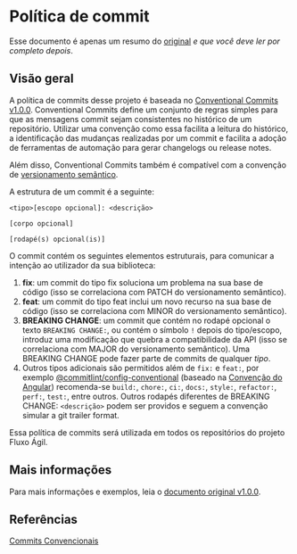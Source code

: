# Política de commit

Esse documento é apenas um resumo do [original](./conventional-commits-original.md)
_e que você deve ler por completo depois_.

## Visão geral

A política de commits desse projeto é baseada no 
[Conventional Commits v1.0.0](https://www.conventionalcommits.org/pt-br/v1.0.0/). 
Conventional Commits define um conjunto de regras simples para que as mensagens
commit sejam consistentes no histórico de um repositório. Utilizar uma convenção
como essa facilita a leitura do histórico, a identificação das mudanças 
realizadas por um commit e facilita a adoção de ferramentas de automação para 
gerar changelogs ou release notes.

Além disso, Conventional Commits também é compatível com a convenção de 
[versionamento semântico](https://semver.org/lang/pt-BR/).

A estrutura de um commit é a seguinte:

```
<tipo>[escopo opcional]: <descrição>

[corpo opcional]

[rodapé(s) opcional(is)]
```

O commit contém os seguintes elementos estruturais, para comunicar a intenção 
ao utilizador da sua biblioteca:

1. **fix**: um commit do tipo fix soluciona um problema na sua base de código (isso 
se correlaciona com PATCH do versionamento semântico).
1. **feat**: um commit do tipo feat inclui um novo recurso na sua base de código 
(isso se correlaciona com MINOR do versionamento semântico).
1. **BREAKING CHANGE**: um commit que contém no rodapé opcional o texto `BREAKING CHANGE:`,
ou contém o símbolo `!` depois do tipo/escopo, introduz uma modificação que quebra a 
compatibilidade da API (isso se correlaciona com MAJOR do versionamento semântico). 
Uma BREAKING CHANGE pode fazer parte de commits de qualquer _tipo_.
1. Outros tipos adicionais são permitidos além de `fix:` e `feat:`, por exemplo 
[@commitlint/config-conventional](https://github.com/conventional-changelog/commitlint/tree/master/%40commitlint/config-conventional)
(baseado na 
[Convenção do Angular](https://github.com/angular/angular/blob/22b96b9/CONTRIBUTING.md#-commit-message-guidelines))
recomenda-se `build:`, `chore:`, `ci:`, `docs:`, `style:`, `refactor:`, `perf:`,
`test:`, entre outros. Outros rodapés diferentes de BREAKING CHANGE: `<descrição>`
podem ser providos e seguem a convenção simular a git trailer format.

Essa política de commits será utilizada em todos os repositórios do projeto
Fluxo Ágil.

## Mais informações
Para mais informações e exemplos, leia o 
[documento original v1.0.0](./conventional-commits-original.md).

## Referências

[Commits Convencionais](https://www.conventionalcommits.org/pt-br/v1.0.0/)
